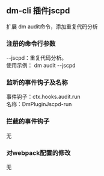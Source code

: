 ## dm-cli 插件jscpd
扩展 dm audit命令，添加重复代码分析

### 注册的命令行参数
--jscpd：重复代码分析。  
使用示例：
dm audit --jscpd 

### 监听的事件钩子及名称
事件钩子：ctx.hooks.audit.run  
名称：DmPluginJscpd-run

### 拦截的事件钩子
无

### 对webpack配置的修改
无